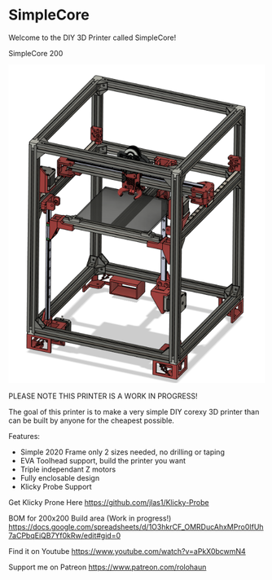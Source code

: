 # SimpleCore
Welcome to the DIY 3D Printer called SimpleCore!

SimpleCore 200

![](Images/Preview.jpg)

PLEASE NOTE THIS PRINTER IS A WORK IN PROGRESS!

The goal of this printer is to make a very simple DIY corexy 3D printer than can be built by anyone for the cheapest possible.

Features:

- Simple 2020 Frame only 2 sizes needed, no drilling or taping
- EVA Toolhead support, build the printer you want
- Triple independant Z motors
- Fully enclosable design
- Klicky Probe Support

Get Klicky Prone Here
https://github.com/jlas1/Klicky-Probe

BOM for 200x200 Build area (Work in progress!)
https://docs.google.com/spreadsheets/d/1O3hkrCF_OMRDucAhxMPro0IfUh7aCPbqEiQB7Yf0kRw/edit#gid=0

Find it on Youtube
https://www.youtube.com/watch?v=aPkX0bcwmN4

Support me on Patreon
https://www.patreon.com/rolohaun
